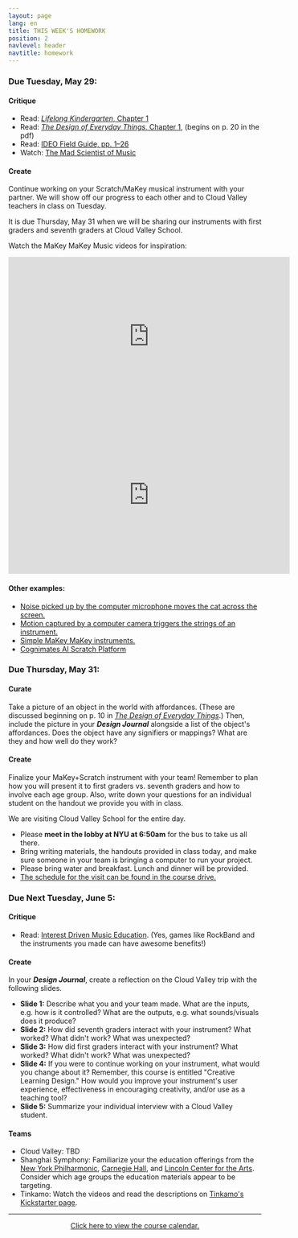 ```yaml
---
layout: page
lang: en
title: THIS WEEK'S HOMEWORK
position: 2
navlevel: header
navtitle: homework
---
```

### Due Tuesday, May 29:
#### Critique
* Read: [*Lifelong Kindergarten*, Chapter 1](https://drive.google.com/open?id=1T3XMAZ_k5On9gF6o8m2KSqIBtCMLx80_)
* Read: [*The Design of Everyday Things*, Chapter 1](https://drive.google.com/open?id=1RUOBMvSxUY9QhSlO4MmMfIESz_LbzKaH), (begins on p. 20 in the pdf)
* Read: [IDEO Field Guide, pp. 1–26](https://drive.google.com/open?id=1sRnx_Wmyi7MgkJY4VkEiR-4W_DHxqtRS)
* Watch: [The Mad Scientist of Music](https://www.ted.com/talks/mark_applebaum_the_mad_scientist_of_music)

#### Create
Continue working on your Scratch/MaKey musical instrument with your partner. We will show off our progress to each other and to Cloud Valley teachers in class on Tuesday.

It is due Thursday, May 31 when we will be sharing our instruments with first graders and seventh graders at Cloud Valley School.

Watch the MaKey MaKey Music videos for inspiration:

<iframe width="560" height="315" src="https://www.youtube.com/embed/wkPt9MYqDW0" frameborder="0" allow="autoplay; encrypted-media" allowfullscreen></iframe>

<iframe width="560" height="315" src="https://www.youtube.com/embed/STHZ2FFKYBs" frameborder="0" allow="autoplay; encrypted-media" allowfullscreen></iframe>

#### Other examples:
* [Noise picked up by the computer microphone moves the cat across the screen.](https://scratch.mit.edu/projects/573350/)
* [Motion captured by a computer camera triggers the strings of an instrument.](https://scratch.mit.edu/projects/10040683/)
* [Simple MaKey MaKey instruments.](http://tinyurl.com/makeymakeyscratchmusic)
* [Cognimates AI Scratch Platform](https://mitmedialab.github.io/cognimates-website/about/)

### Due Thursday, May 31:
#### Curate
Take a picture of an object in the world with affordances. (These are discussed beginning on p. 10 in [*The Design of Everyday Things*](https://drive.google.com/open?id=1RUOBMvSxUY9QhSlO4MmMfIESz_LbzKaH).) Then, include the picture in your ***Design Journal*** alongside a list of the object's affordances. Does the object have any signifiers or mappings? What are they and how well do they work?

#### Create
Finalize your MaKey+Scratch instrument with your team! Remember to plan how you will present it to first graders vs. seventh graders and how to involve each age group. Also, write down your questions for an individual student on the handout we provide you with in class.

We are visiting Cloud Valley School for the entire day.
* Please **meet in the lobby at NYU at 6:50am** for the bus to take us all there.
* Bring writing materials, the handouts provided in class today, and make sure someone in your team is bringing a computer to run your project.
* Please bring water and breakfast. Lunch and dinner will be provided.
* [The schedule for the visit can be found in the course drive.](https://drive.google.com/open?id=1YtA3c1THqW6fBna2fNxYLi4ygty1Uv28)

### Due Next Tuesday, June 5:
#### Critique
* Read: [Interest Driven Music Education](https://drive.google.com/open?id=1-48yT32wSb3rI_AuayWQ2FhmWdO8C1Kv). (Yes, games like RockBand and the instruments you made can have awesome benefits!)

#### Create
In your ***Design Journal***, create a reflection on the Cloud Valley trip with the following slides.
* **Slide 1:** Describe what you and your team made. What are the inputs, e.g. how is it controlled? What are the outputs, e.g. what sounds/visuals does it produce?
* **Slide 2:** How did seventh graders interact with your instrument? What worked? What didn't work? What was unexpected?
* **Slide 3:** How did first graders interact with your instrument? What worked? What didn't work? What was unexpected?
* **Slide 4:** If you were to continue working on your instrument, what would you change about it? Remember, this course is entitled "Creative Learning Design." How would you improve your instrument's user experience, effectiveness in encouraging creativity, and/or use as a teaching tool?
* **Slide 5:** Summarize your individual interview with a Cloud Valley student.

#### Teams
* Cloud Valley: TBD
* Shanghai Symphony: Familiarize your the education offerings from the [New York Philharmonic](https://nyphil.org), [Carnegie Hall](https://www.carnegiehall.org), and [Lincoln Center for the Arts](http://www.lincolncenter.org). Consider which age groups the education materials appear to be targeting.
* Tinkamo: Watch the videos and read the descriptions on [Tinkamo's Kickstarter page](https://www.kickstarter.com/projects/44540085/tinkamo-smart-building-blocks-for-future-creators).

***
<center><a href='https://docs.google.com/spreadsheets/d/1VG1K4f6eRtQaxqVSOX7DTNqgoiA7TVCsjpQANqhlb4s/edit?usp=sharing' target="_blank">Click here to view the course calendar.</a></center>
